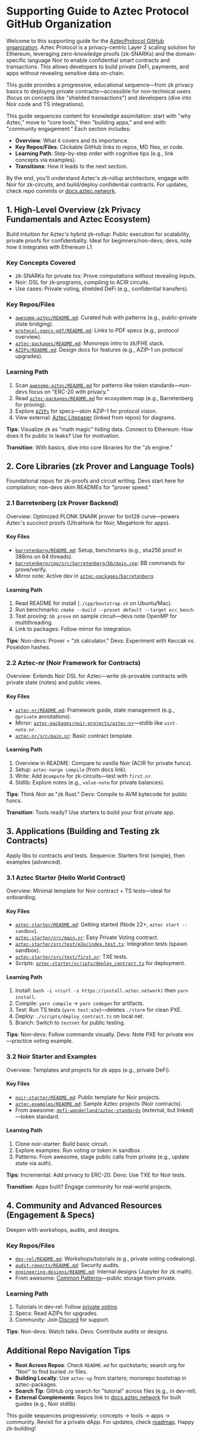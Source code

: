 # Supporting Guide to Aztec Protocol GitHub Organization

Welcome to this supporting guide for the [AztecProtocol GitHub organization](https://github.com/orgs/AztecProtocol/repositories?type=all). Aztec Protocol is a privacy-centric Layer 2 scaling solution for Ethereum, leveraging zero-knowledge proofs (zk-SNARKs) and the domain-specific language Noir to enable confidential smart contracts and transactions. This allows developers to build private DeFi, payments, and apps without revealing sensitive data on-chain.

This guide provides a progressive, educational sequence—from zk privacy basics to deploying private contracts—accessible for non-technical users (focus on concepts like "shielded transactions") and developers (dive into Noir code and TS integrations).

This guide sequences content for knowledge assimilation: start with "why Aztec," move to "core tools," then "building apps," and end with "community engagement." Each section includes:

- **Overview**: What it covers and its importance.
- **Key Repos/Files**: Clickable GitHub links to repos, MD files, or code.
- **Learning Path**: Step-by-step order with cognitive tips (e.g., link concepts via examples).
- **Transitions**: How it leads to the next section.

By the end, you'll understand Aztec's zk-rollup architecture, engage with Noir for zk-circuits, and build/deploy confidential contracts. For updates, check repo commits or [docs.aztec.network](https://docs.aztec.network/).

## 1. High-Level Overview (zk Privacy Fundamentals and Aztec Ecosystem)
Build intuition for Aztec's hybrid zk-rollup: Public execution for scalability, private proofs for confidentiality. Ideal for beginners/non-devs; devs, note how it integrates with Ethereum L1.

### Key Concepts Covered
- zk-SNARKs for private txs: Prove computations without revealing inputs.
- Noir: DSL for zk-programs, compiling to ACIR circuits.
- Use cases: Private voting, shielded DeFi (e.g., confidential transfers).

### Key Repos/Files
- [`awesome-aztec/README.md`](https://github.com/AztecProtocol/awesome-aztec/blob/main/README.md): Curated hub with patterns (e.g., public-private state bridging).
- [`protocol-specs-pdf/README.md`](https://github.com/AztecProtocol/protocol-specs-pdf/blob/main/README.md): Links to PDF specs (e.g., protocol overview).
- [`aztec-packages/README.md`](https://github.com/AztecProtocol/aztec-packages/blob/main/README.md): Monorepo intro to zk/FHE stack.
- [`AZIPs/README.md`](https://github.com/AztecProtocol/AZIPs/blob/main/README.md): Design docs for features (e.g., AZIP-1 on protocol upgrades).

### Learning Path
1. Scan [`awesome-aztec/README.md`](https://github.com/AztecProtocol/awesome-aztec/blob/main/README.md) for patterns like token standards—non-devs focus on "ERC-20 with privacy."
2. Read [`aztec-packages/README.md`](https://github.com/AztecProtocol/aztec-packages/blob/main/README.md) for ecosystem map (e.g., Barretenberg for proving).
3. Explore [`AZIPs`](https://github.com/AztecProtocol/AZIPs) for specs—skim AZIP-1 for protocol vision.
4. View external: [Aztec Litepaper](https://docs.aztec.network/protocol/overview) (linked from repos) for diagrams.

**Tips**: Visualize zk as "math magic" hiding data. Connect to Ethereum: How does it fix public tx leaks? Use for motivation.

**Transition**: With basics, dive into core libraries for the "zk engine."

## 2. Core Libraries (zk Prover and Language Tools)
Foundational repos for zk-proofs and circuit writing. Devs start here for compilation; non-devs skim READMEs for "prover speed."

### 2.1 Barretenberg (zk Prover Backend)
Overview: Optimized PLONK SNARK prover for bn128 curve—powers Aztec's succinct proofs (UltraHonk for Noir, MegaHonk for apps).

#### Key Files
- [`barretenberg/README.md`](https://github.com/AztecProtocol/barretenberg/blob/main/README.md): Setup, benchmarks (e.g., sha256 proof in 388ms on 64 threads).
- [`barretenberg/cpp/src/barretenberg/bb/main.cpp`](https://github.com/AztecProtocol/barretenberg/blob/main/cpp/src/barretenberg/bb/main.cpp): BB commands for prove/verify.
- Mirror note: Active dev in [`aztec-packages/barretenberg`](https://github.com/AztecProtocol/aztec-packages/tree/main/barretenberg).

#### Learning Path
1. Read README for install (`./cpp/bootstrap.sh` on Ubuntu/Mac).
2. Run benchmarks: `cmake --build --preset default --target ecc_bench`.
3. Test proving: `bb prove` on sample circuit—devs note OpenMP for multithreading.
4. Link to packages: Follow mirror for integration.

**Tips**: Non-devs: Prover = "zk calculator." Devs: Experiment with Keccak vs. Poseidon hashes.

### 2.2 Aztec-nr (Noir Framework for Contracts)
Overview: Extends Noir DSL for Aztec—write zk-provable contracts with private state (notes) and public views.

#### Key Files
- [`aztec-nr/README.md`](https://github.com/AztecProtocol/aztec-nr/blob/main/README.md): Framework guide, state management (e.g., `@private` annotations).
- Mirror: [`aztec-packages/noir-projects/aztec-nr`](https://github.com/AztecProtocol/aztec-packages/tree/main/noir-projects/aztec-nr)—stdlib like `uint-note.nr`.
- [`aztec-nr/src/main.nr`](https://github.com/AztecProtocol/aztec-nr/blob/main/src/main.nr): Basic contract template.

#### Learning Path
1. Overview in README: Compare to vanilla Noir (ACIR for private funcs).
2. Setup: `aztec-nargo compile` (from docs link).
3. Write: Add `@compute` for zk-circuits—test with `first.nr`.
4. Stdlib: Explore notes (e.g., `value-note` for private balances).

**Tips**: Think Noir as "zk Rust." Devs: Compile to AVM bytecode for public funcs.

**Transition**: Tools ready? Use starters to build your first private app.

## 3. Applications (Building and Testing zk Contracts)
Apply libs to contracts and tests. Sequence: Starters first (simple), then examples (advanced).

### 3.1 Aztec Starter (Hello World Contract)
Overview: Minimal template for Noir contract + TS tests—ideal for onboarding.

#### Key Files
- [`aztec-starter/README.md`](https://github.com/AztecProtocol/aztec-starter/blob/main/README.md): Getting started (Node 22+, `aztec start --sandbox`).
- [`aztec-starter/src/main.nr`](https://github.com/AztecProtocol/aztec-starter/blob/main/src/main.nr): Easy Private Voting contract.
- [`aztec-starter/src/test/e2e/index.test.ts`](https://github.com/AztecProtocol/aztec-starter/blob/main/src/test/e2e/index.test.ts): Integration tests (spawn sandbox).
- [`aztec-starter/src/test/first.nr`](https://github.com/AztecProtocol/aztec-starter/blob/main/src/test/first.nr): TXE tests.
- Scripts: [`aztec-starter/scripts/deploy_contract.ts`](https://github.com/AztecProtocol/aztec-starter/blob/main/scripts/deploy_contract.ts) for deployment.

#### Learning Path
1. Install: `bash -i <(curl -s https://install.aztec.network)` then `yarn install`.
2. Compile: `yarn compile` → `yarn codegen` for artifacts.
3. Test: Run TS tests (`yarn test:e2e`)—deletes `./store` for clean PXE.
4. Deploy: `./scripts/deploy_contract.ts` on local net.
5. Branch: Switch to `testnet` for public testing.

**Tips**: Non-devs: Follow commands visually. Devs: Note PXE for private env—practice voting example.

### 3.2 Noir Starter and Examples
Overview: Templates and projects for zk apps (e.g., private DeFi).

#### Key Files
- [`noir-starter/README.md`](https://github.com/AztecProtocol/noir-starter/blob/main/README.md): Public template for Noir projects.
- [`aztec-examples/README.md`](https://github.com/AztecProtocol/aztec-examples/blob/main/README.md): Sample Aztec projects (Noir contracts).
- From awesome: [`defi-wonderland/aztec-standards`](https://github.com/defi-wonderland/aztec-standards) (external, but linked)—token standard.

#### Learning Path
1. Clone noir-starter: Build basic circuit.
2. Explore examples: Run voting or token in sandbox.
3. Patterns: From awesome, stage public calls from private (e.g., update state via auth).

**Tips**: Incremental: Add privacy to ERC-20. Devs: Use TXE for Noir tests.

**Transition**: Apps built? Engage community for real-world projects.

## 4. Community and Advanced Resources (Engagement & Specs)
Deepen with workshops, audits, and designs.

### Key Repos/Files
- [`dev-rel/README.md`](https://github.com/AztecProtocol/dev-rel/blob/main/README.md): Workshops/tutorials (e.g., private voting codealong).
- [`audit-reports/README.md`](https://github.com/AztecProtocol/audit-reports/blob/main/README.md): Security audits.
- [`engineering-designs/README.md`](https://github.com/AztecProtocol/engineering-designs/blob/main/README.md): Internal designs (Jupyter for zk math).
- From awesome: [Common Patterns](https://docs.aztec.network/developers/guides/smart_contracts/writing_contracts/common_patterns)—public storage from private.

### Learning Path
1. Tutorials in dev-rel: Follow [private voting](https://docs.aztec.network/developers/tutorials/codealong/contract_tutorials/private_voting_contract).
2. Specs: Read AZIPs for upgrades.
3. Community: Join [Discord](https://discord.gg/aztec) for support.

**Tips**: Non-devs: Watch talks. Devs: Contribute audits or designs.

## Additional Repo Navigation Tips
- **Root Across Repos**: Check `README.md` for quickstarts; search org for "Noir" to find buried .nr files.
- **Building Locally**: Use `aztec-up` from starters; monorepo bootstrap in aztec-packages.
- **Search Tip**: GitHub org search for "tutorial" across files (e.g., in dev-rel).
- **External Complements**: Repos link to [docs.aztec.network](https://docs.aztec.network/) for built guides (e.g., Noir stdlib).

This guide sequences progressively: concepts → tools → apps → community. Revisit for a private dApp. For updates, check [roadmap](https://aztec.network/roadmap). Happy zk-building!
